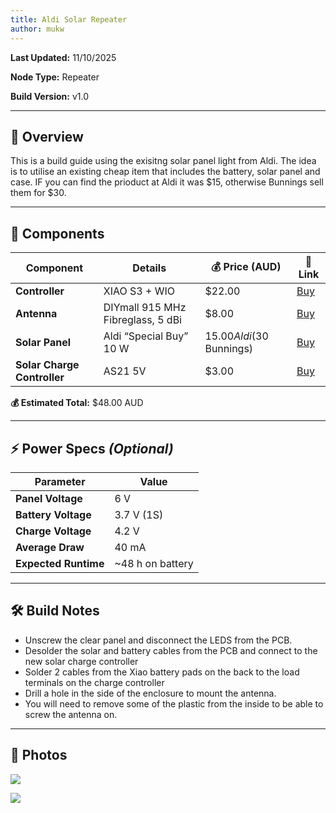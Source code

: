 ```yaml
---
title: Aldi Solar Repeater
author: mukw
---
```


**Last Updated:** 11/10/2025

**Node Type:** Repeater

**Build Version:** v1.0

---

## 📝 Overview

This is a build guide using the exisitng solar panel light from Aldi. The idea is to utilise an existing cheap item that includes the battery, solar panel and case.
IF you can find the prioduct at Aldi it was $15, otherwise Bunnings sell them for $30.

---

## 🧰 Components

| Component | Details | 💰 Price (AUD) | 🔗 Link |
|----------|---------|---------------|---------|
| **Controller** | XIAO S3 + WIO | $22.00 | [Buy](https://www.aliexpress.com/item/1005008094638318.html) |
| **Antenna** | DIYmall 915 MHz Fibreglass, 5 dBi | $8.00 | [Buy](https://www.aliexpress.com/item/1005006712636707.html) |
| **Solar Panel** | Aldi “Special Buy” 10 W | $15.00 Aldi ($30 Bunnings) | [Buy](https://www.bunnings.com.au/solar-magic-100-300lm-hi-low-led-spotlight_p0185888) |
| **Solar Charge Controller** | AS21 5V | $3.00 | [Buy](https://www.aliexpress.com/item/1005001728396318.html) |

**💰 Estimated Total:** $48.00 AUD

---

## ⚡ Power Specs *(Optional)*

| Parameter | Value |
|----------|-------|
| **Panel Voltage** | 6 V |
| **Battery Voltage** | 3.7 V (1S) |
| **Charge Voltage** | 4.2 V |
| **Average Draw** | 40 mA |
| **Expected Runtime** | ~48 h on battery |

---

## 🛠️ Build Notes

- Unscrew the clear panel and disconnect the LEDS from the PCB.
- Desolder the solar and battery cables from the PCB and connect to the new solar charge controller
- Solder 2 cables from the Xiao battery pads on the back to the load terminals on the charge controller
- Drill a hole in the side of the enclosure to mount the antenna.
- You will need to remove some of the plastic from the inside to be able to screw the antenna on.

---

## 📸 Photos

![](/aldi-solar-1.png)

![](/aldi-solar-2.png)
